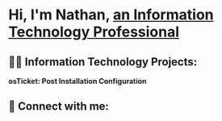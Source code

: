 <h1>Hi, I'm Nathan, <a href="https://www.linkedin.com/in/nathan-haywood-446826143/">an Information Technology Professional</a>
<h2>👨‍💻 Information Technology Projects:</h2>
<b>osTicket: Post Installation Configuration</b>

<h2> 🤳 Connect with me:</h2>


[linkedin]: https://www.linkedin.com/in/nathan-haywood-446826143/

